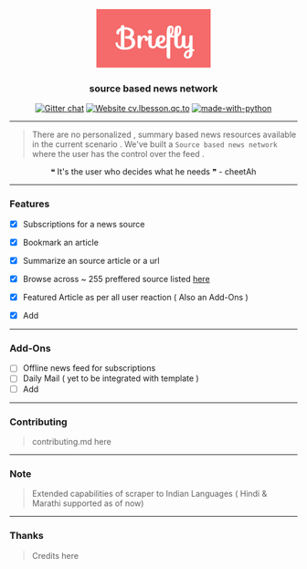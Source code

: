 <p align="center">
  <a href="" rel="noopener">
  <img width="200" src="./assets/Briefly.png" alt="Briefly-logo"></a>
</p>
<h3 align="center">source based news network</h3>

<div align="center">

[![Gitter chat](https://badges.gitter.im/gitterHQ/gitter.png)](https://gitter.im/bri3fly/Lobby)
[![Website cv.lbesson.qc.to](https://img.shields.io/website-up-down-green-red/http/cv.lbesson.qc.to.svg)](#)
[![made-with-python](https://img.shields.io/badge/Made%20with-Python-1f425f.svg)](https://www.python.org/)

</div>

------------------------------------------

>There are no personalized , summary based  news resources available in the current scenario . We've built a `Source based news network` where the user has the control over the feed .

<div align="center">
&#10077; It's the user who decides what he needs &#10078;  -  cheetAh
</div>

------------------------------------------
### Features

- [x] Subscriptions for a news source
- [x] Bookmark an article
- [x] Summarize an source article or a url
- [x] Browse across ~ 255 preffered source listed [here]()
- [x] Featured Article as per all user reaction ( Also an Add-Ons )
- [x] Add


------------------------------------------

### Add-Ons

- [ ] Offline news feed for subscriptions
- [ ] Daily Mail ( yet to be integrated with template )
- [ ] Add

------------------------------------------
### Contributing

> contributing.md here

------------------------------------------
### Note

> Extended capabilities of scraper to Indian Languages ( Hindi & Marathi supported as of now)

------------------------------------------
### Thanks

> Credits here
